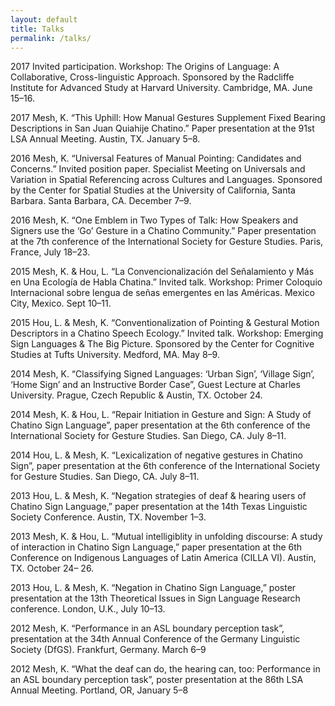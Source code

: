 ```yaml
---
layout: default
title: Talks
permalink: /talks/
---
```


2017 Invited participation. Workshop: The Origins of Language: A Collaborative,
Cross-linguistic Approach. Sponsored by the Radcliffe Institute for Advanced
Study at Harvard University. Cambridge, MA. June 15–16.

2017 Mesh, K. “This Uphill: How Manual Gestures Supplement Fixed Bearing Descriptions
in San Juan Quiahije Chatino.” Paper presentation at the 91st LSA Annual
Meeting. Austin, TX. January 5–8.

2016 Mesh, K. “Universal Features of Manual Pointing: Candidates and Concerns.”
Invited position paper. Specialist Meeting on Universals and Variation in Spatial
Referencing across Cultures and Languages. Sponsored by the Center for Spatial
Studies at the University of California, Santa Barbara. Santa Barbara, CA.
December 7–9.

2016 Mesh, K. “One Emblem in Two Types of Talk: How Speakers and Signers use the
‘Go’ Gesture in a Chatino Community.” Paper presentation at the 7th conference
of the International Society for Gesture Studies. Paris, France, July 18–23.

2015 Mesh, K. & Hou, L. “La Convencionalización del Señalamiento y Más en Una
Ecología de Habla Chatina.” Invited talk. Workshop: Primer Coloquio Internacional
sobre lengua de señas emergentes en las Américas. Mexico City, Mexico.
Sept 10–11.

2015 Hou, L. & Mesh, K. “Conventionalization of Pointing & Gestural Motion Descriptors
in a Chatino Speech Ecology.” Invited talk. Workshop: Emerging Sign
Languages & The Big Picture. Sponsored by the Center for Cognitive Studies at
Tufts University. Medford, MA. May 8–9.

2014 Mesh, K. “Classifying Signed Languages: ‘Urban Sign’, ‘Village Sign’, ‘Home
Sign’ and an Instructive Border Case”, Guest Lecture at Charles University.
Prague, Czech Republic & Austin, TX. October 24.

2014 Mesh, K. & Hou, L. “Repair Initiation in Gesture and Sign: A Study of Chatino
Sign Language”, paper presentation at the 6th conference of the International
Society for Gesture Studies. San Diego, CA. July 8–11.

2014 Hou, L. & Mesh, K. “Lexicalization of negative gestures in Chatino Sign”, paper
presentation at the 6th conference of the International Society for Gesture Studies.
San Diego, CA. July 8–11.

2013 Hou, L. & Mesh, K. “Negation strategies of deaf & hearing users of Chatino Sign
Language,” paper presentation at the 14th Texas Linguistic Society Conference.
Austin, TX. November 1–3.

2013 Mesh, K. & Hou, L. “Mutual intelligiblity in unfolding discourse: A study of
interaction in Chatino Sign Language,” paper presentation at the 6th Conference
on Indigenous Languages of Latin America (CILLA VI). Austin, TX. October 24–
26.

2013 Hou, L. & Mesh, K. “Negation in Chatino Sign Language,” poster presentation at
the 13th Theoretical Issues in Sign Language Research conference. London, U.K.,
July 10–13.

2012 Mesh, K. “Performance in an ASL boundary perception task”, presentation at
the 34th Annual Conference of the Germany Linguistic Society (DfGS). Frankfurt,
Germany. March 6–9

2012 Mesh, K. “What the deaf can do, the hearing can, too: Performance in an ASL
boundary perception task”, poster presentation at the 86th LSA Annual Meeting.
Portland, OR, January 5–8